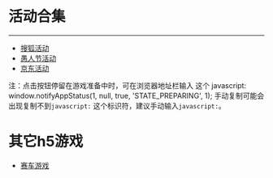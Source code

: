 # 活动合集
----
* [搜狐活动](https://bro-res2.flyme.cn/resources/activity/sohu/index.html?campaignId=20&turnTo=b&business=2&pkg=1)
* [愚人节活动](https://bro-res2.flyme.cn/resources/activity/foolday-bro/index.html?campaignId=48&business=2)
* [京东活动](https://act-app.mzres.com/resources/activity/jd/index.html?turnTo=b&campaignId=5&pkg=1)

注：点击按钮停留在游戏准备中时，可在浏览器地址栏输入 这个 javascript: window.notifyAppStatus(1, null, true, 'STATE_PREPARING', 1);
手动复制可能会出现复制不到`javascript:` 这个标识符，建议手动输入`javascript:`。

# 其它h5游戏
* [赛车游戏](http://ycan.me/example/racecar/index.html)